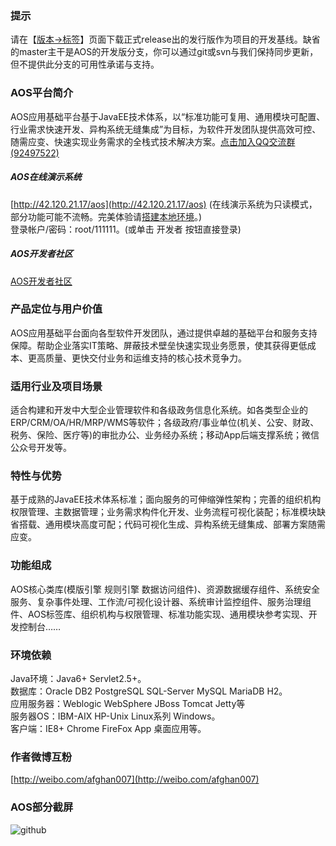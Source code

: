 ### 提示
请在【[版本->标签](http://git.oschina.net/osworks/AOS/tags)】页面下载正式release出的发行版作为项目的开发基线。缺省的master主干是AOS的开发版分支，你可以通过git或svn与我们保持同步更新，但不提供此分支的可用性承诺与支持。
### AOS平台简介
AOS应用基础平台基于JavaEE技术体系，以“标准功能可复用、通用模块可配置、行业需求快速开发、异构系统无缝集成”为目标，为软件开发团队提供高效可控、随需应变、快速实现业务需求的全栈式技术解决方案。[点击加入QQ交流群(92497522)](http://jq.qq.com/?_wv=1027&k=bv0bWU)
##### AOS在线演示系统 
[http://42.120.21.17/aos](http://42.120.21.17/aos)  (在线演示系统为只读模式，部分功能可能不流畅。完美体验请[搭建本地环境](http://git.oschina.net/osworks/AOS/raw/master/doc/AOS%E5%AE%89%E8%A3%85%E8%AF%B4%E6%98%8E.pdf)。)<br>
登录帐户/密码：root/111111。(或单击 开发者 按钮直接登录)
##### AOS开发者社区 
[AOS开发者社区](http://www.oschina.net/question/tag/aos)
### 产品定位与用户价值
AOS应用基础平台面向各型软件开发团队，通过提供卓越的基础平台和服务支持保障。帮助企业落实IT策略、屏蔽技术壁垒快速实现业务愿景，使其获得更低成本、更高质量、更快交付业务和运维支持的核心技术竞争力。
### 适用行业及项目场景
适合构建和开发中大型企业管理软件和各级政务信息化系统。如各类型企业的ERP/CRM/OA/HR/MRP/WMS等软件；各级政府/事业单位(机关、公安、财政、税务、保险、医疗等)的审批办公、业务经办系统；移动App后端支撑系统；微信公众号开发等。
### 特性与优势
基于成熟的JavaEE技术体系标准；面向服务的可伸缩弹性架构；完善的组织机构权限管理、主数据管理；业务需求构件化开发、业务流程可视化装配；标准模块缺省搭载、通用模块高度可配；代码可视化生成、异构系统无缝集成、部署方案随需应变。
### 功能组成
AOS核心类库(模版引擎 规则引擎 数据访问组件)、资源数据缓存组件、系统安全服务、复杂事件处理、工作流/可视化设计器、系统审计监控组件、服务治理组件、AOS标签库、组织机构与权限管理、标准功能实现、通用模块参考实现、开发控制台……
### 环境依赖
Java环境：Java6+ Servlet2.5+。<br>
数据库：Oracle DB2 PostgreSQL SQL-Server MySQL MariaDB H2。<br>
应用服务器：Weblogic WebSphere JBoss Tomcat Jetty等<br>
服务器OS：IBM-AIX HP-Unix Linux系列 Windows。<br>
客户端：IE8+ Chrome FireFox App 桌面应用等。
### 作者微博互粉
[http://weibo.com/afghan007](http://weibo.com/afghan007)
### AOS部分截屏 
![github](http://dl2.iteye.com/upload/attachment/0109/7699/6f8c148a-6ada-3889-a740-d9439ccd299e.gif "AOS截屏")